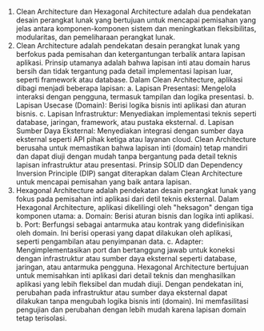 1. Clean Architecture dan Hexagonal Architecture adalah dua pendekatan desain perangkat lunak yang bertujuan untuk mencapai pemisahan yang jelas antara komponen-komponen sistem dan meningkatkan fleksibilitas, modularitas, dan pemeliharaan perangkat lunak.
2. Clean Architecture adalah pendekatan desain perangkat lunak yang berfokus pada pemisahan dan ketergantungan terbalik antara lapisan aplikasi. Prinsip utamanya adalah bahwa lapisan inti atau domain harus bersih dan tidak tergantung pada detail implementasi lapisan luar, seperti framework atau database. 
Dalam Clean Architecture, aplikasi dibagi menjadi beberapa lapisan:
a. Lapisan Presentasi: Mengelola interaksi dengan pengguna, termasuk tampilan dan logika presentasi.
b. Lapisan Usecase (Domain): Berisi logika bisnis inti aplikasi dan aturan bisnis.
c. Lapisan Infrastruktur: Menyediakan implementasi teknis seperti database, jaringan, framework, atau pustaka eksternal.
d. Lapisan Sumber Daya Eksternal: Menyediakan integrasi dengan sumber daya eksternal seperti API pihak ketiga atau layanan cloud.
Clean Architecture berusaha untuk memastikan bahwa lapisan inti (domain) tetap mandiri dan dapat diuji dengan mudah tanpa bergantung pada detail teknis lapisan infrastruktur atau presentasi. Prinsip SOLID dan Dependency Inversion Principle (DIP) sangat diterapkan dalam Clean Architecture untuk mencapai pemisahan yang baik antara lapisan.
3. Hexagonal Architecture adalah pendekatan desain perangkat lunak yang fokus pada pemisahan inti aplikasi dari detil teknis eksternal.
Dalam Hexagonal Architecture, aplikasi dikelilingi oleh "heksagon" dengan tiga komponen utama:
a. Domain: Berisi aturan bisnis dan logika inti aplikasi.
b. Port: Berfungsi sebagai antarmuka atau kontrak yang didefinisikan oleh domain. Ini berisi operasi yang dapat dilakukan oleh aplikasi, seperti pengambilan atau penyimpanan data.
c. Adapter: Mengimplementasikan port dan bertanggung jawab untuk koneksi dengan infrastruktur atau sumber daya eksternal seperti database, jaringan, atau antarmuka pengguna.
Hexagonal Architecture bertujuan untuk memisahkan inti aplikasi dari detail teknis dan menghasilkan aplikasi yang lebih fleksibel dan mudah diuji. Dengan pendekatan ini, perubahan pada infrastruktur atau sumber daya eksternal dapat dilakukan tanpa mengubah logika bisnis inti (domain). Ini memfasilitasi pengujian dan perubahan dengan lebih mudah karena lapisan domain tetap terisolasi.